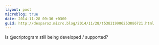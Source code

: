 ```yaml
---
layout: post
microblog: true
date: 2014-11-28 09:36 +0300
guid: http://desparoz.micro.blog/2014/11/28/t538219906253086721.html
---
```

Is @scriptogram still being developed / supported?
